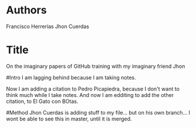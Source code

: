 # Authors
Francisco Herrerias
Jhon Cuerdas

# Title
On the imaginary papers of GitHub training with my imaginary friend Jhon

#Intro
I am lagging behind because I am taking notes.

Now I am adding a citation to Pedro Picapiedra, because I don't want to think much while I take notes.
And now I am edditing to add the other citation, to El Gato con BOtas.

#Method
Jhon Cuerdas is adding stuff to my file... but on his own branch... I wont be able to see this in master, until it is merged.
